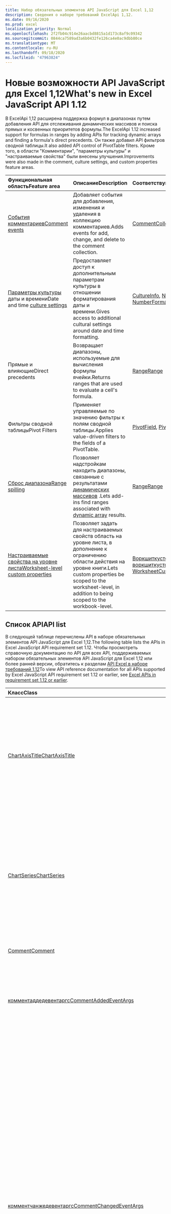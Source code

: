 ```yaml
---
title: Набор обязательных элементов API JavaScript для Excel 1,12
description: Сведения о наборе требований ExcelApi 1,12.
ms.date: 09/16/2020
ms.prod: excel
localization_priority: Normal
ms.openlocfilehash: 2f2fb04c914e26aacbd8815a1d173c8af9c09342
ms.sourcegitcommit: 0844ca7589ad3a6b0432fe126ca4e0ac9dbb80ce
ms.translationtype: MT
ms.contentlocale: ru-RU
ms.lasthandoff: 09/18/2020
ms.locfileid: "47963824"
---
```

# <a name="whats-new-in-excel-javascript-api-112"></a><span data-ttu-id="8387d-103">Новые возможности API JavaScript для Excel 1,12</span><span class="sxs-lookup"><span data-stu-id="8387d-103">What's new in Excel JavaScript API 1.12</span></span>

<span data-ttu-id="8387d-104">В ExcelApi 1,12 расширена поддержка формул в диапазонах путем добавления API для отслеживания динамических массивов и поиска прямых и косвенных приоритетов формулы.</span><span class="sxs-lookup"><span data-stu-id="8387d-104">The ExcelApi 1.12 increased support for formulas in ranges by adding APIs for tracking dynamic arrays and finding a formula's direct precedents.</span></span> <span data-ttu-id="8387d-105">Он также добавил API фильтров сводной таблицы.</span><span class="sxs-lookup"><span data-stu-id="8387d-105">It also added API control of PivotTable filters.</span></span> <span data-ttu-id="8387d-106">Кроме того, в области "Комментарии", "параметры культуры" и "настраиваемые свойства" были внесены улучшения.</span><span class="sxs-lookup"><span data-stu-id="8387d-106">Improvements were also made in the comment, culture settings, and custom properties feature areas.</span></span>

| <span data-ttu-id="8387d-107">Функциональная область</span><span class="sxs-lookup"><span data-stu-id="8387d-107">Feature area</span></span> | <span data-ttu-id="8387d-108">Описание</span><span class="sxs-lookup"><span data-stu-id="8387d-108">Description</span></span> | <span data-ttu-id="8387d-109">Соответствующие объекты</span><span class="sxs-lookup"><span data-stu-id="8387d-109">Relevant objects</span></span> |
|:--- |:--- |:--- |
| [<span data-ttu-id="8387d-110">События комментариев</span><span class="sxs-lookup"><span data-stu-id="8387d-110">Comment events</span></span>](../../excel/excel-add-ins-events.md) | <span data-ttu-id="8387d-111">Добавляет события для добавления, изменения и удаления в коллекцию комментариев.</span><span class="sxs-lookup"><span data-stu-id="8387d-111">Adds events for add, change, and delete to the comment collection.</span></span>| [<span data-ttu-id="8387d-112">CommentCollection</span><span class="sxs-lookup"><span data-stu-id="8387d-112">CommentCollection</span></span>](/javascript/api/excel/excel.commentcollection) |
| <span data-ttu-id="8387d-113">[Параметры культуры](../../excel/excel-add-ins-workbooks.md#access-application-culture-settings) даты и времени</span><span class="sxs-lookup"><span data-stu-id="8387d-113">Date and time [culture settings](../../excel/excel-add-ins-workbooks.md#access-application-culture-settings)</span></span> | <span data-ttu-id="8387d-114">Предоставляет доступ к дополнительным параметрам культуры в отношении форматирования даты и времени.</span><span class="sxs-lookup"><span data-stu-id="8387d-114">Gives access to additional cultural settings around date and time formatting.</span></span> | <span data-ttu-id="8387d-115">[CultureInfo](/javascript/api/excel/excel.cultureinfo), [NumberFormatInfo](/javascript/api/excel/excel.numberformatinfo) [Application](/javascript/api/excel/excel.application)</span><span class="sxs-lookup"><span data-stu-id="8387d-115">[CultureInfo](/javascript/api/excel/excel.cultureinfo), [NumberFormatInfo](/javascript/api/excel/excel.numberformatinfo) [Application](/javascript/api/excel/excel.application)</span></span> |
| <span data-ttu-id="8387d-116">Прямые и влияющие</span><span class="sxs-lookup"><span data-stu-id="8387d-116">Direct precedents</span></span> | <span data-ttu-id="8387d-117">Возвращает диапазоны, используемые для вычисления формулы ячейки.</span><span class="sxs-lookup"><span data-stu-id="8387d-117">Returns ranges that are used to evaluate a cell's formula.</span></span>| [<span data-ttu-id="8387d-118">Range</span><span class="sxs-lookup"><span data-stu-id="8387d-118">Range</span></span>](/javascript/api/excel/excel.range#getdirectprecedents--) |
| <span data-ttu-id="8387d-119">Фильтры сводной таблицы</span><span class="sxs-lookup"><span data-stu-id="8387d-119">Pivot Filters</span></span> | <span data-ttu-id="8387d-120">Применяет управляемые по значению фильтры к полям сводной таблицы.</span><span class="sxs-lookup"><span data-stu-id="8387d-120">Applies value-driven filters to the fields of a PivotTable.</span></span> | <span data-ttu-id="8387d-121">[PivotField](/javascript/api/excel/excel.pivotfield#applyfilter-filter-), [PivotFilters](/javascript/api/excel/excel.pivotFilters)</span><span class="sxs-lookup"><span data-stu-id="8387d-121">[PivotField](/javascript/api/excel/excel.pivotfield#applyfilter-filter-), [PivotFilters](/javascript/api/excel/excel.pivotFilters)</span></span> |
| [<span data-ttu-id="8387d-122">Сброс диапазона</span><span class="sxs-lookup"><span data-stu-id="8387d-122">Range spilling</span></span>](../../excel/excel-add-ins-ranges-advanced.md#handle-dynamic-arrays-and-spilling) | <span data-ttu-id="8387d-123">Позволяет надстройкам находить диапазоны, связанные с результатами [динамических массивов](https://support.microsoft.com/office/205c6b06-03ba-4151-89a1-87a7eb36e531) .</span><span class="sxs-lookup"><span data-stu-id="8387d-123">Lets add-ins find ranges associated with [dynamic array](https://support.microsoft.com/office/205c6b06-03ba-4151-89a1-87a7eb36e531) results.</span></span> | [<span data-ttu-id="8387d-124">Range</span><span class="sxs-lookup"><span data-stu-id="8387d-124">Range</span></span>](/javascript/api/excel/excel.range) |
| [<span data-ttu-id="8387d-125">Настраиваемые свойства на уровне листа</span><span class="sxs-lookup"><span data-stu-id="8387d-125">Worksheet-level custom properties</span></span>](../../excel/excel-add-ins-workbooks.md#worksheet-level-custom-properties) | <span data-ttu-id="8387d-126">Позволяет задать для настраиваемых свойств область на уровне листа, в дополнение к ограничению области действия на уровне книги.</span><span class="sxs-lookup"><span data-stu-id="8387d-126">Lets custom properties be scoped to the worksheet-level, in addition to being scoped to the workbook-level.</span></span> | <span data-ttu-id="8387d-127">[Воркшиткустомпроперти](/javascript/api/excel/excel.worksheetcustomproperty), [воркшиткустомпропертиколлектион](/javascript/api/excel/excel.worksheetcustompropertycollection)</span><span class="sxs-lookup"><span data-stu-id="8387d-127">[WorksheetCustomProperty](/javascript/api/excel/excel.worksheetcustomproperty), [WorksheetCustomPropertyCollection](/javascript/api/excel/excel.worksheetcustompropertycollection)</span></span>|

## <a name="api-list"></a><span data-ttu-id="8387d-128">Список API</span><span class="sxs-lookup"><span data-stu-id="8387d-128">API list</span></span>

<span data-ttu-id="8387d-129">В следующей таблице перечислены API в наборе обязательных элементов API JavaScript для Excel 1,12.</span><span class="sxs-lookup"><span data-stu-id="8387d-129">The following table lists the APIs in Excel JavaScript API requirement set 1.12.</span></span> <span data-ttu-id="8387d-130">Чтобы просмотреть справочную документацию по API для всех API, поддерживаемых набором обязательных элементов API JavaScript для Excel 1,12 или более ранней версии, обратитесь к разделам [API Excel в наборе требований 1,12](/javascript/api/excel?view=excel-js-1.12&preserve-view=true)</span><span class="sxs-lookup"><span data-stu-id="8387d-130">To view API reference documentation for all APIs supported by Excel JavaScript API requirement set 1.12 or earlier, see [Excel APIs in requirement set 1.12 or earlier](/javascript/api/excel?view=excel-js-1.12&preserve-view=true).</span></span>

| <span data-ttu-id="8387d-131">Класс</span><span class="sxs-lookup"><span data-stu-id="8387d-131">Class</span></span> | <span data-ttu-id="8387d-132">Поля</span><span class="sxs-lookup"><span data-stu-id="8387d-132">Fields</span></span> | <span data-ttu-id="8387d-133">Описание</span><span class="sxs-lookup"><span data-stu-id="8387d-133">Description</span></span> |
|:---|:---|:---|
|[<span data-ttu-id="8387d-134">ChartAxisTitle</span><span class="sxs-lookup"><span data-stu-id="8387d-134">ChartAxisTitle</span></span>](/javascript/api/excel/excel.chartaxistitle)|[<span data-ttu-id="8387d-135">textOrientation</span><span class="sxs-lookup"><span data-stu-id="8387d-135">textOrientation</span></span>](/javascript/api/excel/excel.chartaxistitle#textorientation)|<span data-ttu-id="8387d-136">Задает угол, по которому текст будет ориентирован на название оси диаграммы.</span><span class="sxs-lookup"><span data-stu-id="8387d-136">Specifies the angle to which the text is oriented for the chart axis title.</span></span> <span data-ttu-id="8387d-137">Значение должно быть целым числом от – 90 до 90 или целым числом 180 для вертикально ориентированного текста.</span><span class="sxs-lookup"><span data-stu-id="8387d-137">The value should either be an integer from -90 to 90 or the integer 180 for vertically-oriented text.</span></span>|
|[<span data-ttu-id="8387d-138">ChartSeries</span><span class="sxs-lookup"><span data-stu-id="8387d-138">ChartSeries</span></span>](/javascript/api/excel/excel.chartseries)|[<span data-ttu-id="8387d-139">Жетдименсионвалуес (Dimension: Excel. Чартсериесдименсион)</span><span class="sxs-lookup"><span data-stu-id="8387d-139">getDimensionValues(dimension: Excel.ChartSeriesDimension)</span></span>](/javascript/api/excel/excel.chartseries#getdimensionvalues-dimension-)|<span data-ttu-id="8387d-140">Получает значения из одного измерения ряда диаграммы.</span><span class="sxs-lookup"><span data-stu-id="8387d-140">Gets the values from a single dimension of the chart series.</span></span> <span data-ttu-id="8387d-141">Это могут быть значения категории или значения данных, в зависимости от указанного измерения и способа сопоставления данных для ряда диаграммы.</span><span class="sxs-lookup"><span data-stu-id="8387d-141">These could be either category values or data values, depending on the dimension specified and how the data is mapped for the chart series.</span></span>|
|[<span data-ttu-id="8387d-142">Comment</span><span class="sxs-lookup"><span data-stu-id="8387d-142">Comment</span></span>](/javascript/api/excel/excel.comment)|[<span data-ttu-id="8387d-143">contentType</span><span class="sxs-lookup"><span data-stu-id="8387d-143">contentType</span></span>](/javascript/api/excel/excel.comment#contenttype)|<span data-ttu-id="8387d-144">Получает тип контента комментария.</span><span class="sxs-lookup"><span data-stu-id="8387d-144">Gets the content type of the comment.</span></span>|
|[<span data-ttu-id="8387d-145">комментаддедевентаргс</span><span class="sxs-lookup"><span data-stu-id="8387d-145">CommentAddedEventArgs</span></span>](/javascript/api/excel/excel.commentaddedeventargs)|[<span data-ttu-id="8387d-146">комментдетаилс</span><span class="sxs-lookup"><span data-stu-id="8387d-146">commentDetails</span></span>](/javascript/api/excel/excel.commentaddedeventargs#commentdetails)|<span data-ttu-id="8387d-147">Получение массива Комментдетаил, содержащего идентификатор комментария и идентификаторы связанных ответов.</span><span class="sxs-lookup"><span data-stu-id="8387d-147">Get the CommentDetail array which contains the comment Id and Ids of its related replies.</span></span>|
||[<span data-ttu-id="8387d-148">source</span><span class="sxs-lookup"><span data-stu-id="8387d-148">source</span></span>](/javascript/api/excel/excel.commentaddedeventargs#source)|<span data-ttu-id="8387d-149">Указывает источник события.</span><span class="sxs-lookup"><span data-stu-id="8387d-149">Specifies the source of the event.</span></span> <span data-ttu-id="8387d-150">Дополнительные сведения см. в статье Excel.EventSource.</span><span class="sxs-lookup"><span data-stu-id="8387d-150">See Excel.EventSource for details.</span></span>|
||[<span data-ttu-id="8387d-151">type</span><span class="sxs-lookup"><span data-stu-id="8387d-151">type</span></span>](/javascript/api/excel/excel.commentaddedeventargs#type)|<span data-ttu-id="8387d-152">Получает тип события.</span><span class="sxs-lookup"><span data-stu-id="8387d-152">Gets the type of the event.</span></span> <span data-ttu-id="8387d-153">Дополнительные сведения см. в статье Excel.EventType.</span><span class="sxs-lookup"><span data-stu-id="8387d-153">See Excel.EventType for details.</span></span>|
||[<span data-ttu-id="8387d-154">worksheetId</span><span class="sxs-lookup"><span data-stu-id="8387d-154">worksheetId</span></span>](/javascript/api/excel/excel.commentaddedeventargs#worksheetid)|<span data-ttu-id="8387d-155">Получает идентификатор листа, в котором произошло событие.</span><span class="sxs-lookup"><span data-stu-id="8387d-155">Gets the Id of the worksheet in which the event happened.</span></span>|
|[<span data-ttu-id="8387d-156">комментчанжедевентаргс</span><span class="sxs-lookup"><span data-stu-id="8387d-156">CommentChangedEventArgs</span></span>](/javascript/api/excel/excel.commentchangedeventargs)|[<span data-ttu-id="8387d-157">changeType</span><span class="sxs-lookup"><span data-stu-id="8387d-157">changeType</span></span>](/javascript/api/excel/excel.commentchangedeventargs#changetype)|<span data-ttu-id="8387d-158">Получает тип изменения, представляющий способ запуска события Changed.</span><span class="sxs-lookup"><span data-stu-id="8387d-158">Gets the change type that represents how the changed event is triggered.</span></span>|
||[<span data-ttu-id="8387d-159">комментдетаилс</span><span class="sxs-lookup"><span data-stu-id="8387d-159">commentDetails</span></span>](/javascript/api/excel/excel.commentchangedeventargs#commentdetails)|<span data-ttu-id="8387d-160">Получение массива Комментдетаил, содержащего идентификатор комментария и идентификаторы связанных ответов.</span><span class="sxs-lookup"><span data-stu-id="8387d-160">Get the CommentDetail array which contains the comment Id and Ids of its related replies.</span></span>|
||[<span data-ttu-id="8387d-161">source</span><span class="sxs-lookup"><span data-stu-id="8387d-161">source</span></span>](/javascript/api/excel/excel.commentchangedeventargs#source)|<span data-ttu-id="8387d-162">Указывает источник события.</span><span class="sxs-lookup"><span data-stu-id="8387d-162">Specifies the source of the event.</span></span> <span data-ttu-id="8387d-163">Дополнительные сведения см. в статье Excel.EventSource.</span><span class="sxs-lookup"><span data-stu-id="8387d-163">See Excel.EventSource for details.</span></span>|
||[<span data-ttu-id="8387d-164">type</span><span class="sxs-lookup"><span data-stu-id="8387d-164">type</span></span>](/javascript/api/excel/excel.commentchangedeventargs#type)|<span data-ttu-id="8387d-165">Получает тип события.</span><span class="sxs-lookup"><span data-stu-id="8387d-165">Gets the type of the event.</span></span> <span data-ttu-id="8387d-166">Дополнительные сведения см. в статье Excel.EventType.</span><span class="sxs-lookup"><span data-stu-id="8387d-166">See Excel.EventType for details.</span></span>|
||[<span data-ttu-id="8387d-167">worksheetId</span><span class="sxs-lookup"><span data-stu-id="8387d-167">worksheetId</span></span>](/javascript/api/excel/excel.commentchangedeventargs#worksheetid)|<span data-ttu-id="8387d-168">Получает идентификатор листа, в котором произошло событие.</span><span class="sxs-lookup"><span data-stu-id="8387d-168">Gets the Id of the worksheet in which the event happened.</span></span>|
|[<span data-ttu-id="8387d-169">CommentCollection</span><span class="sxs-lookup"><span data-stu-id="8387d-169">CommentCollection</span></span>](/javascript/api/excel/excel.commentcollection)|[<span data-ttu-id="8387d-170">onAdded</span><span class="sxs-lookup"><span data-stu-id="8387d-170">onAdded</span></span>](/javascript/api/excel/excel.commentcollection#onadded)|<span data-ttu-id="8387d-171">Возникает при добавлении комментариев.</span><span class="sxs-lookup"><span data-stu-id="8387d-171">Occurs when the comments are added.</span></span>|
||[<span data-ttu-id="8387d-172">onChanged</span><span class="sxs-lookup"><span data-stu-id="8387d-172">onChanged</span></span>](/javascript/api/excel/excel.commentcollection#onchanged)|<span data-ttu-id="8387d-173">Происходит при изменении комментариев или ответов в коллекции комментариев, в том числе при удалении ответов.</span><span class="sxs-lookup"><span data-stu-id="8387d-173">Occurs when comments or replies in a comment collection are changed, including when replies are deleted.</span></span>|
||[<span data-ttu-id="8387d-174">onDeleted</span><span class="sxs-lookup"><span data-stu-id="8387d-174">onDeleted</span></span>](/javascript/api/excel/excel.commentcollection#ondeleted)|<span data-ttu-id="8387d-175">Возникает при удалении комментариев в коллекции комментариев.</span><span class="sxs-lookup"><span data-stu-id="8387d-175">Occurs when comments are deleted in the comment collection.</span></span>|
|[<span data-ttu-id="8387d-176">комментделетедевентаргс</span><span class="sxs-lookup"><span data-stu-id="8387d-176">CommentDeletedEventArgs</span></span>](/javascript/api/excel/excel.commentdeletedeventargs)|[<span data-ttu-id="8387d-177">комментдетаилс</span><span class="sxs-lookup"><span data-stu-id="8387d-177">commentDetails</span></span>](/javascript/api/excel/excel.commentdeletedeventargs#commentdetails)|<span data-ttu-id="8387d-178">Получение массива Комментдетаил, содержащего идентификатор комментария и идентификаторы связанных ответов.</span><span class="sxs-lookup"><span data-stu-id="8387d-178">Get the CommentDetail array which contains the comment Id and Ids of its related replies.</span></span>|
||[<span data-ttu-id="8387d-179">source</span><span class="sxs-lookup"><span data-stu-id="8387d-179">source</span></span>](/javascript/api/excel/excel.commentdeletedeventargs#source)|<span data-ttu-id="8387d-180">Указывает источник события.</span><span class="sxs-lookup"><span data-stu-id="8387d-180">Specifies the source of the event.</span></span> <span data-ttu-id="8387d-181">Дополнительные сведения см. в статье Excel.EventSource.</span><span class="sxs-lookup"><span data-stu-id="8387d-181">See Excel.EventSource for details.</span></span>|
||[<span data-ttu-id="8387d-182">type</span><span class="sxs-lookup"><span data-stu-id="8387d-182">type</span></span>](/javascript/api/excel/excel.commentdeletedeventargs#type)|<span data-ttu-id="8387d-183">Получает тип события.</span><span class="sxs-lookup"><span data-stu-id="8387d-183">Gets the type of the event.</span></span> <span data-ttu-id="8387d-184">Дополнительные сведения см. в статье Excel.EventType.</span><span class="sxs-lookup"><span data-stu-id="8387d-184">See Excel.EventType for details.</span></span>|
||[<span data-ttu-id="8387d-185">worksheetId</span><span class="sxs-lookup"><span data-stu-id="8387d-185">worksheetId</span></span>](/javascript/api/excel/excel.commentdeletedeventargs#worksheetid)|<span data-ttu-id="8387d-186">Получает идентификатор листа, в котором произошло событие.</span><span class="sxs-lookup"><span data-stu-id="8387d-186">Gets the Id of the worksheet in which the event happened.</span></span>|
|[<span data-ttu-id="8387d-187">комментдетаил</span><span class="sxs-lookup"><span data-stu-id="8387d-187">CommentDetail</span></span>](/javascript/api/excel/excel.commentdetail)|[<span data-ttu-id="8387d-188">комментид</span><span class="sxs-lookup"><span data-stu-id="8387d-188">commentId</span></span>](/javascript/api/excel/excel.commentdetail#commentid)|<span data-ttu-id="8387d-189">Представляет идентификатор комментария.</span><span class="sxs-lookup"><span data-stu-id="8387d-189">Represents the id of comment.</span></span>|
||[<span data-ttu-id="8387d-190">реплидс</span><span class="sxs-lookup"><span data-stu-id="8387d-190">replyIds</span></span>](/javascript/api/excel/excel.commentdetail#replyids)|<span data-ttu-id="8387d-191">Представляет идентификаторы связанных ответов, относящихся к комментарию.</span><span class="sxs-lookup"><span data-stu-id="8387d-191">Represents the ids of the related replies belong to comment.</span></span>|
|[<span data-ttu-id="8387d-192">CommentReply</span><span class="sxs-lookup"><span data-stu-id="8387d-192">CommentReply</span></span>](/javascript/api/excel/excel.commentreply)|[<span data-ttu-id="8387d-193">contentType</span><span class="sxs-lookup"><span data-stu-id="8387d-193">contentType</span></span>](/javascript/api/excel/excel.commentreply#contenttype)|<span data-ttu-id="8387d-194">Тип контента для ответа.</span><span class="sxs-lookup"><span data-stu-id="8387d-194">The content type of the reply.</span></span>|
|[<span data-ttu-id="8387d-195">CultureInfo</span><span class="sxs-lookup"><span data-stu-id="8387d-195">CultureInfo</span></span>](/javascript/api/excel/excel.cultureinfo)|[<span data-ttu-id="8387d-196">датетимеформат</span><span class="sxs-lookup"><span data-stu-id="8387d-196">datetimeFormat</span></span>](/javascript/api/excel/excel.cultureinfo#datetimeformat)|<span data-ttu-id="8387d-197">Определяет формат отображения даты и времени, соответствующий культуре.</span><span class="sxs-lookup"><span data-stu-id="8387d-197">Defines the culturally appropriate format of displaying date and time.</span></span> <span data-ttu-id="8387d-198">Это основано на текущих параметрах языковых параметров системы.</span><span class="sxs-lookup"><span data-stu-id="8387d-198">This is based on current system culture settings.</span></span>|
|[<span data-ttu-id="8387d-199">датетимеформатинфо</span><span class="sxs-lookup"><span data-stu-id="8387d-199">DatetimeFormatInfo</span></span>](/javascript/api/excel/excel.datetimeformatinfo)|[<span data-ttu-id="8387d-200">датесепаратор</span><span class="sxs-lookup"><span data-stu-id="8387d-200">dateSeparator</span></span>](/javascript/api/excel/excel.datetimeformatinfo#dateseparator)|<span data-ttu-id="8387d-201">Получает строку, используемую в качестве разделителя даты.</span><span class="sxs-lookup"><span data-stu-id="8387d-201">Gets the string used as the date separator.</span></span> <span data-ttu-id="8387d-202">Это основано на текущих параметрах системы.</span><span class="sxs-lookup"><span data-stu-id="8387d-202">This is based on current system settings.</span></span>|
||[<span data-ttu-id="8387d-203">лонгдатепаттерн</span><span class="sxs-lookup"><span data-stu-id="8387d-203">longDatePattern</span></span>](/javascript/api/excel/excel.datetimeformatinfo#longdatepattern)|<span data-ttu-id="8387d-204">Получает строку формата для длинного значения даты.</span><span class="sxs-lookup"><span data-stu-id="8387d-204">Gets the format string for a long date value.</span></span> <span data-ttu-id="8387d-205">Это основано на текущих параметрах системы.</span><span class="sxs-lookup"><span data-stu-id="8387d-205">This is based on current system settings.</span></span>|
||[<span data-ttu-id="8387d-206">лонгтимепаттерн</span><span class="sxs-lookup"><span data-stu-id="8387d-206">longTimePattern</span></span>](/javascript/api/excel/excel.datetimeformatinfo#longtimepattern)|<span data-ttu-id="8387d-207">Получает строку формата для длинного значения времени.</span><span class="sxs-lookup"><span data-stu-id="8387d-207">Gets the format string for a long time value.</span></span> <span data-ttu-id="8387d-208">Это основано на текущих параметрах системы.</span><span class="sxs-lookup"><span data-stu-id="8387d-208">This is based on current system settings.</span></span>|
||[<span data-ttu-id="8387d-209">шортдатепаттерн</span><span class="sxs-lookup"><span data-stu-id="8387d-209">shortDatePattern</span></span>](/javascript/api/excel/excel.datetimeformatinfo#shortdatepattern)|<span data-ttu-id="8387d-210">Получает строку формата для краткого значения даты.</span><span class="sxs-lookup"><span data-stu-id="8387d-210">Gets the format string for a short date value.</span></span> <span data-ttu-id="8387d-211">Это основано на текущих параметрах системы.</span><span class="sxs-lookup"><span data-stu-id="8387d-211">This is based on current system settings.</span></span>|
||[<span data-ttu-id="8387d-212">тимесепаратор</span><span class="sxs-lookup"><span data-stu-id="8387d-212">timeSeparator</span></span>](/javascript/api/excel/excel.datetimeformatinfo#timeseparator)|<span data-ttu-id="8387d-213">Получает строку, используемую в качестве разделителя времени.</span><span class="sxs-lookup"><span data-stu-id="8387d-213">Gets the string used as the time separator.</span></span> <span data-ttu-id="8387d-214">Это основано на текущих параметрах системы.</span><span class="sxs-lookup"><span data-stu-id="8387d-214">This is based on current system settings.</span></span>|
|[<span data-ttu-id="8387d-215">пивотдатефилтер</span><span class="sxs-lookup"><span data-stu-id="8387d-215">PivotDateFilter</span></span>](/javascript/api/excel/excel.pivotdatefilter)|[<span data-ttu-id="8387d-216">блок</span><span class="sxs-lookup"><span data-stu-id="8387d-216">comparator</span></span>](/javascript/api/excel/excel.pivotdatefilter#comparator)|<span data-ttu-id="8387d-217">Оператор сравнения — это статическое значение, с которым сравниваются другие значения.</span><span class="sxs-lookup"><span data-stu-id="8387d-217">The comparator is the static value to which other values are compared.</span></span> <span data-ttu-id="8387d-218">Тип сравнения определяется условием.</span><span class="sxs-lookup"><span data-stu-id="8387d-218">The type of comparison is defined by the condition.</span></span>|
||[<span data-ttu-id="8387d-219">установлен</span><span class="sxs-lookup"><span data-stu-id="8387d-219">condition</span></span>](/javascript/api/excel/excel.pivotdatefilter#condition)|<span data-ttu-id="8387d-220">Задает условие фильтра, которое определяет необходимые критерии фильтрации.</span><span class="sxs-lookup"><span data-stu-id="8387d-220">Specifies the condition for the filter, which defines the necessary filtering criteria.</span></span>|
||[<span data-ttu-id="8387d-221">применим</span><span class="sxs-lookup"><span data-stu-id="8387d-221">exclusive</span></span>](/javascript/api/excel/excel.pivotdatefilter#exclusive)|<span data-ttu-id="8387d-222">Если задано значение true, фильтр *исключает* элементы, соответствующие условиям.</span><span class="sxs-lookup"><span data-stu-id="8387d-222">If true, filter *excludes* items that meet criteria.</span></span> <span data-ttu-id="8387d-223">По умолчанию используется значение false (Filter для включения элементов, соответствующих условиям).</span><span class="sxs-lookup"><span data-stu-id="8387d-223">The default is false (filter to include items that meet criteria).</span></span>|
||[<span data-ttu-id="8387d-224">ловербаунд</span><span class="sxs-lookup"><span data-stu-id="8387d-224">lowerBound</span></span>](/javascript/api/excel/excel.pivotdatefilter#lowerbound)|<span data-ttu-id="8387d-225">Нижняя граница диапазона `Between` условия фильтра.</span><span class="sxs-lookup"><span data-stu-id="8387d-225">The lower-bound of the range for the `Between` filter condition.</span></span>|
||[<span data-ttu-id="8387d-226">уппербаунд</span><span class="sxs-lookup"><span data-stu-id="8387d-226">upperBound</span></span>](/javascript/api/excel/excel.pivotdatefilter#upperbound)|<span data-ttu-id="8387d-227">Верхняя граница диапазона `Between` условия фильтра.</span><span class="sxs-lookup"><span data-stu-id="8387d-227">The upper-bound of the range for the `Between` filter condition.</span></span>|
||[<span data-ttu-id="8387d-228">вхоледайс</span><span class="sxs-lookup"><span data-stu-id="8387d-228">wholeDays</span></span>](/javascript/api/excel/excel.pivotdatefilter#wholedays)|<span data-ttu-id="8387d-229">`Equals`Условия для, `Before` , `After` , и `Between` условия фильтра указывает, следует ли производить сравнение в течение целых дней.</span><span class="sxs-lookup"><span data-stu-id="8387d-229">For `Equals`, `Before`, `After`, and `Between` filter conditions, indicates if comparisons should be made as whole days.</span></span>|
|[<span data-ttu-id="8387d-230">PivotField</span><span class="sxs-lookup"><span data-stu-id="8387d-230">PivotField</span></span>](/javascript/api/excel/excel.pivotfield)|[<span data-ttu-id="8387d-231">applyFilter (Filter: Excel. PivotFilters)</span><span class="sxs-lookup"><span data-stu-id="8387d-231">applyFilter(filter: Excel.PivotFilters)</span></span>](/javascript/api/excel/excel.pivotfield#applyfilter-filter-)|<span data-ttu-id="8387d-232">Задает одно или несколько текущих PivotFilters поля и применяет их к полю.</span><span class="sxs-lookup"><span data-stu-id="8387d-232">Sets one or more of the field's current PivotFilters and applies them to the field.</span></span>|
||[<span data-ttu-id="8387d-233">Клеараллфилтерс ()</span><span class="sxs-lookup"><span data-stu-id="8387d-233">clearAllFilters()</span></span>](/javascript/api/excel/excel.pivotfield#clearallfilters--)|<span data-ttu-id="8387d-234">Удаляет все условия из всех фильтров полей.</span><span class="sxs-lookup"><span data-stu-id="8387d-234">Clears all criteria from all of the field's filters.</span></span> <span data-ttu-id="8387d-235">При этом будет удалена любая активная фильтрация для поля.</span><span class="sxs-lookup"><span data-stu-id="8387d-235">This removes any active filtering on the field.</span></span>|
||[<span data-ttu-id="8387d-236">clearFilter (filterType: Excel. Пивотфилтертипе)</span><span class="sxs-lookup"><span data-stu-id="8387d-236">clearFilter(filterType: Excel.PivotFilterType)</span></span>](/javascript/api/excel/excel.pivotfield#clearfilter-filtertype-)|<span data-ttu-id="8387d-237">Удаляет все существующие критерии из фильтра поля данного типа (если он в настоящее время применяется).</span><span class="sxs-lookup"><span data-stu-id="8387d-237">Clears all existing criteria from the field's filter of the given type (if one is currently applied).</span></span>|
||[<span data-ttu-id="8387d-238">Фильтры ()</span><span class="sxs-lookup"><span data-stu-id="8387d-238">getFilters()</span></span>](/javascript/api/excel/excel.pivotfield#getfilters--)|<span data-ttu-id="8387d-239">Получает все фильтры, применяемые в данный момент для поля.</span><span class="sxs-lookup"><span data-stu-id="8387d-239">Gets all filters currently applied on the field.</span></span>|
||[<span data-ttu-id="8387d-240">Фильтр (filterType?: Excel. Пивотфилтертипе)</span><span class="sxs-lookup"><span data-stu-id="8387d-240">isFiltered(filterType?: Excel.PivotFilterType)</span></span>](/javascript/api/excel/excel.pivotfield#isfiltered-filtertype-)|<span data-ttu-id="8387d-241">Проверяет, применены ли фильтры к полю.</span><span class="sxs-lookup"><span data-stu-id="8387d-241">Checks if there are any applied filters on the field.</span></span>|
|[<span data-ttu-id="8387d-242">PivotFilters</span><span class="sxs-lookup"><span data-stu-id="8387d-242">PivotFilters</span></span>](/javascript/api/excel/excel.pivotfilters)|[<span data-ttu-id="8387d-243">датефилтер</span><span class="sxs-lookup"><span data-stu-id="8387d-243">dateFilter</span></span>](/javascript/api/excel/excel.pivotfilters#datefilter)|<span data-ttu-id="8387d-244">Применяемый в данный момент фильтр даты PivotField.</span><span class="sxs-lookup"><span data-stu-id="8387d-244">The PivotField's currently applied date filter.</span></span> <span data-ttu-id="8387d-245">Значение null, если значение не применяется.</span><span class="sxs-lookup"><span data-stu-id="8387d-245">Null if none is applied.</span></span>|
||[<span data-ttu-id="8387d-246">лабелфилтер</span><span class="sxs-lookup"><span data-stu-id="8387d-246">labelFilter</span></span>](/javascript/api/excel/excel.pivotfilters#labelfilter)|<span data-ttu-id="8387d-247">Применяемый в данный момент фильтр меток PivotField.</span><span class="sxs-lookup"><span data-stu-id="8387d-247">The PivotField's currently applied label filter.</span></span> <span data-ttu-id="8387d-248">Значение null, если значение не применяется.</span><span class="sxs-lookup"><span data-stu-id="8387d-248">Null if none is applied.</span></span>|
||[<span data-ttu-id="8387d-249">мануалфилтер</span><span class="sxs-lookup"><span data-stu-id="8387d-249">manualFilter</span></span>](/javascript/api/excel/excel.pivotfilters#manualfilter)|<span data-ttu-id="8387d-250">Применяемый в данный момент фильтр, выполняемый в PivotField.</span><span class="sxs-lookup"><span data-stu-id="8387d-250">The PivotField's currently applied manual filter.</span></span> <span data-ttu-id="8387d-251">Значение null, если значение не применяется.</span><span class="sxs-lookup"><span data-stu-id="8387d-251">Null if none is applied.</span></span>|
||[<span data-ttu-id="8387d-252">валуефилтер</span><span class="sxs-lookup"><span data-stu-id="8387d-252">valueFilter</span></span>](/javascript/api/excel/excel.pivotfilters#valuefilter)|<span data-ttu-id="8387d-253">Примененный в текущий момент фильтр значений PivotField.</span><span class="sxs-lookup"><span data-stu-id="8387d-253">The PivotField's currently applied value filter.</span></span> <span data-ttu-id="8387d-254">Значение null, если значение не применяется.</span><span class="sxs-lookup"><span data-stu-id="8387d-254">Null if none is applied.</span></span>|
|[<span data-ttu-id="8387d-255">пивотлабелфилтер</span><span class="sxs-lookup"><span data-stu-id="8387d-255">PivotLabelFilter</span></span>](/javascript/api/excel/excel.pivotlabelfilter)|[<span data-ttu-id="8387d-256">блок</span><span class="sxs-lookup"><span data-stu-id="8387d-256">comparator</span></span>](/javascript/api/excel/excel.pivotlabelfilter#comparator)|<span data-ttu-id="8387d-257">Оператор сравнения — это статическое значение, с которым сравниваются другие значения.</span><span class="sxs-lookup"><span data-stu-id="8387d-257">The comparator is the static value to which other values are compared.</span></span> <span data-ttu-id="8387d-258">Тип сравнения определяется условием.</span><span class="sxs-lookup"><span data-stu-id="8387d-258">The type of comparison is defined by the condition.</span></span>|
||[<span data-ttu-id="8387d-259">установлен</span><span class="sxs-lookup"><span data-stu-id="8387d-259">condition</span></span>](/javascript/api/excel/excel.pivotlabelfilter#condition)|<span data-ttu-id="8387d-260">Задает условие фильтра, которое определяет необходимые критерии фильтрации.</span><span class="sxs-lookup"><span data-stu-id="8387d-260">Specifies the condition for the filter, which defines the necessary filtering criteria.</span></span>|
||[<span data-ttu-id="8387d-261">применим</span><span class="sxs-lookup"><span data-stu-id="8387d-261">exclusive</span></span>](/javascript/api/excel/excel.pivotlabelfilter#exclusive)|<span data-ttu-id="8387d-262">Если задано значение true, фильтр *исключает* элементы, соответствующие условиям.</span><span class="sxs-lookup"><span data-stu-id="8387d-262">If true, filter *excludes* items that meet criteria.</span></span> <span data-ttu-id="8387d-263">По умолчанию используется значение false (Filter для включения элементов, соответствующих условиям).</span><span class="sxs-lookup"><span data-stu-id="8387d-263">The default is false (filter to include items that meet criteria).</span></span>|
||[<span data-ttu-id="8387d-264">ловербаунд</span><span class="sxs-lookup"><span data-stu-id="8387d-264">lowerBound</span></span>](/javascript/api/excel/excel.pivotlabelfilter#lowerbound)|<span data-ttu-id="8387d-265">Нижняя граница диапазона между условиями фильтра.</span><span class="sxs-lookup"><span data-stu-id="8387d-265">The lower-bound of the range for the Between filter condition.</span></span>|
||[<span data-ttu-id="8387d-266">substring</span><span class="sxs-lookup"><span data-stu-id="8387d-266">substring</span></span>](/javascript/api/excel/excel.pivotlabelfilter#substring)|<span data-ttu-id="8387d-267">Подстрока, используемая для `BeginsWith` `EndsWith` `Contains` условий фильтра и.</span><span class="sxs-lookup"><span data-stu-id="8387d-267">The substring used for `BeginsWith`, `EndsWith`, and `Contains` filter conditions.</span></span>|
||[<span data-ttu-id="8387d-268">уппербаунд</span><span class="sxs-lookup"><span data-stu-id="8387d-268">upperBound</span></span>](/javascript/api/excel/excel.pivotlabelfilter#upperbound)|<span data-ttu-id="8387d-269">Верхняя граница диапазона между условиями фильтра.</span><span class="sxs-lookup"><span data-stu-id="8387d-269">The upper-bound of the range for the Between filter condition.</span></span>|
|[<span data-ttu-id="8387d-270">пивотмануалфилтер</span><span class="sxs-lookup"><span data-stu-id="8387d-270">PivotManualFilter</span></span>](/javascript/api/excel/excel.pivotmanualfilter)|[<span data-ttu-id="8387d-271">selectedItems</span><span class="sxs-lookup"><span data-stu-id="8387d-271">selectedItems</span></span>](/javascript/api/excel/excel.pivotmanualfilter#selecteditems)|<span data-ttu-id="8387d-272">Список выбранных элементов, которые необходимо фильтровать вручную.</span><span class="sxs-lookup"><span data-stu-id="8387d-272">A list of selected items to manually filter.</span></span> <span data-ttu-id="8387d-273">В выбранном поле должны быть существующие и допустимые элементы.</span><span class="sxs-lookup"><span data-stu-id="8387d-273">These must be existing and valid items from the chosen field.</span></span>|
|[<span data-ttu-id="8387d-274">PivotTable</span><span class="sxs-lookup"><span data-stu-id="8387d-274">PivotTable</span></span>](/javascript/api/excel/excel.pivottable)|[<span data-ttu-id="8387d-275">алловмултиплефилтерсперфиелд</span><span class="sxs-lookup"><span data-stu-id="8387d-275">allowMultipleFiltersPerField</span></span>](/javascript/api/excel/excel.pivottable#allowmultiplefiltersperfield)|<span data-ttu-id="8387d-276">Указывает, разрешена ли в сводной таблице возможность применения нескольких PivotFilters к заданному PivotField в таблице.</span><span class="sxs-lookup"><span data-stu-id="8387d-276">Specifies if the PivotTable allows the application of multiple PivotFilters on a given PivotField in the table.</span></span>|
|[<span data-ttu-id="8387d-277">пивоттаблескопедколлектион</span><span class="sxs-lookup"><span data-stu-id="8387d-277">PivotTableScopedCollection</span></span>](/javascript/api/excel/excel.pivottablescopedcollection)|[<span data-ttu-id="8387d-278">getCount()</span><span class="sxs-lookup"><span data-stu-id="8387d-278">getCount()</span></span>](/javascript/api/excel/excel.pivottablescopedcollection#getcount--)|<span data-ttu-id="8387d-279">Получает количество сводных таблиц в коллекции.</span><span class="sxs-lookup"><span data-stu-id="8387d-279">Gets the number of PivotTables in the collection.</span></span>|
||[<span data-ttu-id="8387d-280">getFirst()</span><span class="sxs-lookup"><span data-stu-id="8387d-280">getFirst()</span></span>](/javascript/api/excel/excel.pivottablescopedcollection#getfirst--)|<span data-ttu-id="8387d-281">Получает первую сводную таблицу в коллекции.</span><span class="sxs-lookup"><span data-stu-id="8387d-281">Gets the first PivotTable in the collection.</span></span> <span data-ttu-id="8387d-282">Сводные таблицы в коллекции сортируются сверху вниз и слева направо, так как первая сводная таблица в коллекции является верхней левой.</span><span class="sxs-lookup"><span data-stu-id="8387d-282">The PivotTables in the collection are sorted top to bottom and left to right, such that top-left table is the first PivotTable in the collection.</span></span>|
||[<span data-ttu-id="8387d-283">getItem(key: string)</span><span class="sxs-lookup"><span data-stu-id="8387d-283">getItem(key: string)</span></span>](/javascript/api/excel/excel.pivottablescopedcollection#getitem-key-)|<span data-ttu-id="8387d-284">Получает сводную таблицу по имени.</span><span class="sxs-lookup"><span data-stu-id="8387d-284">Gets a PivotTable by name.</span></span>|
||[<span data-ttu-id="8387d-285">getItemOrNullObject(имя: строка)</span><span class="sxs-lookup"><span data-stu-id="8387d-285">getItemOrNullObject(name: string)</span></span>](/javascript/api/excel/excel.pivottablescopedcollection#getitemornullobject-name-)|<span data-ttu-id="8387d-286">Получает сводную таблицу по имени.</span><span class="sxs-lookup"><span data-stu-id="8387d-286">Gets a PivotTable by name.</span></span> <span data-ttu-id="8387d-287">Если сводная таблица не существует, возвращает пустой объект.</span><span class="sxs-lookup"><span data-stu-id="8387d-287">If the PivotTable does not exist, will return a null object.</span></span>|
||[<span data-ttu-id="8387d-288">items</span><span class="sxs-lookup"><span data-stu-id="8387d-288">items</span></span>](/javascript/api/excel/excel.pivottablescopedcollection#items)|<span data-ttu-id="8387d-289">Получает загруженные дочерние элементы в этой коллекции.</span><span class="sxs-lookup"><span data-stu-id="8387d-289">Gets the loaded child items in this collection.</span></span>|
|[<span data-ttu-id="8387d-290">пивотвалуефилтер</span><span class="sxs-lookup"><span data-stu-id="8387d-290">PivotValueFilter</span></span>](/javascript/api/excel/excel.pivotvaluefilter)|[<span data-ttu-id="8387d-291">блок</span><span class="sxs-lookup"><span data-stu-id="8387d-291">comparator</span></span>](/javascript/api/excel/excel.pivotvaluefilter#comparator)|<span data-ttu-id="8387d-292">Оператор сравнения — это статическое значение, с которым сравниваются другие значения.</span><span class="sxs-lookup"><span data-stu-id="8387d-292">The comparator is the static value to which other values are compared.</span></span> <span data-ttu-id="8387d-293">Тип сравнения определяется условием.</span><span class="sxs-lookup"><span data-stu-id="8387d-293">The type of comparison is defined by the condition.</span></span>|
||[<span data-ttu-id="8387d-294">установлен</span><span class="sxs-lookup"><span data-stu-id="8387d-294">condition</span></span>](/javascript/api/excel/excel.pivotvaluefilter#condition)|<span data-ttu-id="8387d-295">Задает условие фильтра, которое определяет необходимые критерии фильтрации.</span><span class="sxs-lookup"><span data-stu-id="8387d-295">Specifies the condition for the filter, which defines the necessary filtering criteria.</span></span>|
||[<span data-ttu-id="8387d-296">применим</span><span class="sxs-lookup"><span data-stu-id="8387d-296">exclusive</span></span>](/javascript/api/excel/excel.pivotvaluefilter#exclusive)|<span data-ttu-id="8387d-297">Если задано значение true, фильтр *исключает* элементы, соответствующие условиям.</span><span class="sxs-lookup"><span data-stu-id="8387d-297">If true, filter *excludes* items that meet criteria.</span></span> <span data-ttu-id="8387d-298">По умолчанию используется значение false (Filter для включения элементов, соответствующих условиям).</span><span class="sxs-lookup"><span data-stu-id="8387d-298">The default is false (filter to include items that meet criteria).</span></span>|
||[<span data-ttu-id="8387d-299">ловербаунд</span><span class="sxs-lookup"><span data-stu-id="8387d-299">lowerBound</span></span>](/javascript/api/excel/excel.pivotvaluefilter#lowerbound)|<span data-ttu-id="8387d-300">Нижняя граница диапазона `Between` условия фильтра.</span><span class="sxs-lookup"><span data-stu-id="8387d-300">The lower-bound of the range for the `Between` filter condition.</span></span>|
||[<span data-ttu-id="8387d-301">селектионтипе</span><span class="sxs-lookup"><span data-stu-id="8387d-301">selectionType</span></span>](/javascript/api/excel/excel.pivotvaluefilter#selectiontype)|<span data-ttu-id="8387d-302">Указывает, используется ли фильтр для верхних и нижних N элементов, а также для первых и последних N процентов, а также для верхней и нижней N сумм.</span><span class="sxs-lookup"><span data-stu-id="8387d-302">Specifies if the filter is for the top/bottom N items, top/bottom N percent, or top/bottom N sum.</span></span>|
||[<span data-ttu-id="8387d-303">threshold</span><span class="sxs-lookup"><span data-stu-id="8387d-303">threshold</span></span>](/javascript/api/excel/excel.pivotvaluefilter#threshold)|<span data-ttu-id="8387d-304">Пороговое значение "N" элементов, процентов или SUM, фильтруемое для условия фильтра Top/Bottom.</span><span class="sxs-lookup"><span data-stu-id="8387d-304">The "N" threshold number of items, percent, or sum to be filtered for a Top/Bottom filter condition.</span></span>|
||[<span data-ttu-id="8387d-305">уппербаунд</span><span class="sxs-lookup"><span data-stu-id="8387d-305">upperBound</span></span>](/javascript/api/excel/excel.pivotvaluefilter#upperbound)|<span data-ttu-id="8387d-306">Верхняя граница диапазона `Between` условия фильтра.</span><span class="sxs-lookup"><span data-stu-id="8387d-306">The upper-bound of the range for the `Between` filter condition.</span></span>|
||[<span data-ttu-id="8387d-307">value</span><span class="sxs-lookup"><span data-stu-id="8387d-307">value</span></span>](/javascript/api/excel/excel.pivotvaluefilter#value)|<span data-ttu-id="8387d-308">Имя выбранного "значения" в поле, по которому будет осуществляться фильтрация.</span><span class="sxs-lookup"><span data-stu-id="8387d-308">Name of the chosen "value" in the field by which to filter.</span></span>|
|[<span data-ttu-id="8387d-309">Range</span><span class="sxs-lookup"><span data-stu-id="8387d-309">Range</span></span>](/javascript/api/excel/excel.range)|[<span data-ttu-id="8387d-310">Жетдиректпрецедентс ()</span><span class="sxs-lookup"><span data-stu-id="8387d-310">getDirectPrecedents()</span></span>](/javascript/api/excel/excel.range#getdirectprecedents--)|<span data-ttu-id="8387d-311">Возвращает объект Воркбукранжеареас, который представляет диапазон, содержащий все прямые и непосредственные ячейки в ячейке на одном листе или на нескольких листах.</span><span class="sxs-lookup"><span data-stu-id="8387d-311">Returns a WorkbookRangeAreas object that represents the range containing all the direct precedents of a cell in same worksheet or in multiple worksheets.</span></span>|
||[<span data-ttu-id="8387d-312">PivotTable (Фулликонтаинед?: Boolean)</span><span class="sxs-lookup"><span data-stu-id="8387d-312">getPivotTables(fullyContained?: boolean)</span></span>](/javascript/api/excel/excel.range#getpivottables-fullycontained-)|<span data-ttu-id="8387d-313">Возвращает ограниченную коллекцию сводных таблиц, которые перекрывают диапазон.</span><span class="sxs-lookup"><span data-stu-id="8387d-313">Gets a scoped collection of PivotTables that overlap with the range.</span></span>|
||[<span data-ttu-id="8387d-314">getSpillParent()</span><span class="sxs-lookup"><span data-stu-id="8387d-314">getSpillParent()</span></span>](/javascript/api/excel/excel.range#getspillparent--)|<span data-ttu-id="8387d-315">Получает объект диапазона, содержащий базовую ячейку для переносимой ячейки.</span><span class="sxs-lookup"><span data-stu-id="8387d-315">Gets the range object containing the anchor cell for a cell getting spilled into.</span></span> <span data-ttu-id="8387d-316">Возвращает ошибку, если применяется к диапазону с несколькими ячейками.</span><span class="sxs-lookup"><span data-stu-id="8387d-316">Fails if applied to a range with more than one cell.</span></span>|
||[<span data-ttu-id="8387d-317">getSpillParentOrNullObject()</span><span class="sxs-lookup"><span data-stu-id="8387d-317">getSpillParentOrNullObject()</span></span>](/javascript/api/excel/excel.range#getspillparentornullobject--)|<span data-ttu-id="8387d-318">Получает объект диапазона, содержащий базовую ячейку для переносимой ячейки.</span><span class="sxs-lookup"><span data-stu-id="8387d-318">Gets the range object containing the anchor cell for a cell getting spilled into.</span></span>|
||[<span data-ttu-id="8387d-319">getSpillingToRange()</span><span class="sxs-lookup"><span data-stu-id="8387d-319">getSpillingToRange()</span></span>](/javascript/api/excel/excel.range#getspillingtorange--)|<span data-ttu-id="8387d-320">Получает объект range, содержащий диапазон переноса при вызове для базовой ячейки.</span><span class="sxs-lookup"><span data-stu-id="8387d-320">Gets the range object containing the spill range when called on an anchor cell.</span></span> <span data-ttu-id="8387d-321">Возвращает ошибку, если применяется к диапазону с несколькими ячейками.</span><span class="sxs-lookup"><span data-stu-id="8387d-321">Fails if applied to a range with more than one cell.</span></span>|
||[<span data-ttu-id="8387d-322">getSpillingToRangeOrNullObject()</span><span class="sxs-lookup"><span data-stu-id="8387d-322">getSpillingToRangeOrNullObject()</span></span>](/javascript/api/excel/excel.range#getspillingtorangeornullobject--)|<span data-ttu-id="8387d-323">Получает объект range, содержащий диапазон переноса при вызове для базовой ячейки.</span><span class="sxs-lookup"><span data-stu-id="8387d-323">Gets the range object containing the spill range when called on an anchor cell.</span></span>|
||[<span data-ttu-id="8387d-324">hasSpill</span><span class="sxs-lookup"><span data-stu-id="8387d-324">hasSpill</span></span>](/javascript/api/excel/excel.range#hasspill)|<span data-ttu-id="8387d-325">Указывает, есть ли во всех ячейках граница переноса.</span><span class="sxs-lookup"><span data-stu-id="8387d-325">Represents if all cells have a spill border.</span></span>|
||[<span data-ttu-id="8387d-326">нумберформаткатегориес</span><span class="sxs-lookup"><span data-stu-id="8387d-326">numberFormatCategories</span></span>](/javascript/api/excel/excel.range#numberformatcategories)|<span data-ttu-id="8387d-327">Представляет категорию числового формата для каждой ячейки.</span><span class="sxs-lookup"><span data-stu-id="8387d-327">Represents the category of number format of each cell.</span></span>|
||[<span data-ttu-id="8387d-328">саведасаррай</span><span class="sxs-lookup"><span data-stu-id="8387d-328">savedAsArray</span></span>](/javascript/api/excel/excel.range#savedasarray)|<span data-ttu-id="8387d-329">Указывает, следует ли сохранять все ячейки в виде формулы массива.</span><span class="sxs-lookup"><span data-stu-id="8387d-329">Represents if ALL the cells would be saved as an array formula.</span></span>|
|[<span data-ttu-id="8387d-330">ранжеареасколлектион</span><span class="sxs-lookup"><span data-stu-id="8387d-330">RangeAreasCollection</span></span>](/javascript/api/excel/excel.rangeareascollection)|[<span data-ttu-id="8387d-331">getCount()</span><span class="sxs-lookup"><span data-stu-id="8387d-331">getCount()</span></span>](/javascript/api/excel/excel.rangeareascollection#getcount--)|<span data-ttu-id="8387d-332">Получает число объектов RangeAreas в коллекции.</span><span class="sxs-lookup"><span data-stu-id="8387d-332">Gets the number of RangeAreas objects in this collection.</span></span>|
||[<span data-ttu-id="8387d-333">getItemAt(index: number)</span><span class="sxs-lookup"><span data-stu-id="8387d-333">getItemAt(index: number)</span></span>](/javascript/api/excel/excel.rangeareascollection#getitemat-index-)|<span data-ttu-id="8387d-334">Возвращает объект RangeAreas на основе позиции в коллекции.</span><span class="sxs-lookup"><span data-stu-id="8387d-334">Returns the RangeAreas object based on position in the collection.</span></span>|
||[<span data-ttu-id="8387d-335">items</span><span class="sxs-lookup"><span data-stu-id="8387d-335">items</span></span>](/javascript/api/excel/excel.rangeareascollection#items)|<span data-ttu-id="8387d-336">Получает загруженные дочерние элементы в этой коллекции.</span><span class="sxs-lookup"><span data-stu-id="8387d-336">Gets the loaded child items in this collection.</span></span>|
|[<span data-ttu-id="8387d-337">воркбукранжеареас</span><span class="sxs-lookup"><span data-stu-id="8387d-337">WorkbookRangeAreas</span></span>](/javascript/api/excel/excel.workbookrangeareas)|[<span data-ttu-id="8387d-338">Жетранжеареасбишит (Key: строка)</span><span class="sxs-lookup"><span data-stu-id="8387d-338">getRangeAreasBySheet(key: string)</span></span>](/javascript/api/excel/excel.workbookrangeareas#getrangeareasbysheet-key-)|<span data-ttu-id="8387d-339">Возвращает `RangeAreas` объект, основанный на идентификаторе или имени листа в коллекции.</span><span class="sxs-lookup"><span data-stu-id="8387d-339">Returns the `RangeAreas` object based on worksheet id or name in the collection.</span></span>|
||[<span data-ttu-id="8387d-340">Жетранжеареасорнуллобжектбишит (Key: строка)</span><span class="sxs-lookup"><span data-stu-id="8387d-340">getRangeAreasOrNullObjectBySheet(key: string)</span></span>](/javascript/api/excel/excel.workbookrangeareas#getrangeareasornullobjectbysheet-key-)|<span data-ttu-id="8387d-341">Возвращает `RangeAreas` объект, основанный на имени листа или идентификаторе в коллекции.</span><span class="sxs-lookup"><span data-stu-id="8387d-341">Returns the `RangeAreas` object based on worksheet name or id in the collection.</span></span> <span data-ttu-id="8387d-342">Если лист не существует, возвращает пустой объект.</span><span class="sxs-lookup"><span data-stu-id="8387d-342">If the worksheet does not exist, will return a null object.</span></span>|
||[<span data-ttu-id="8387d-343">addresses</span><span class="sxs-lookup"><span data-stu-id="8387d-343">addresses</span></span>](/javascript/api/excel/excel.workbookrangeareas#addresses)|<span data-ttu-id="8387d-344">Возвращает массив адресов в стиле a1.</span><span class="sxs-lookup"><span data-stu-id="8387d-344">Returns an array of address in A1-style.</span></span> <span data-ttu-id="8387d-345">Значение Address будет содержать имя листа для каждого прямоугольного блока ячеек (например, "Лист1! A1: B4, Лист1! D1: D4 ").</span><span class="sxs-lookup"><span data-stu-id="8387d-345">Address value will contain the worksheet name for each rectangular block of cells (e.g., "Sheet1!A1:B4, Sheet1!D1:D4").</span></span> <span data-ttu-id="8387d-346">Только для чтения.</span><span class="sxs-lookup"><span data-stu-id="8387d-346">Read-only.</span></span>|
||[<span data-ttu-id="8387d-347">areas</span><span class="sxs-lookup"><span data-stu-id="8387d-347">areas</span></span>](/javascript/api/excel/excel.workbookrangeareas#areas)|<span data-ttu-id="8387d-348">Возвращает `RangeAreasCollection` объект.</span><span class="sxs-lookup"><span data-stu-id="8387d-348">Returns the `RangeAreasCollection` object.</span></span> <span data-ttu-id="8387d-349">Каждый `RangeAreas` объект в коллекции представляет один или несколько диапазонов прямоугольников в одном листе.</span><span class="sxs-lookup"><span data-stu-id="8387d-349">Each `RangeAreas` object in the collection represents one or more rectangle ranges in one worksheet.</span></span>|
||[<span data-ttu-id="8387d-350">ячеек</span><span class="sxs-lookup"><span data-stu-id="8387d-350">ranges</span></span>](/javascript/api/excel/excel.workbookrangeareas#ranges)|<span data-ttu-id="8387d-351">Возвращает диапазоны, составляющие этот объект в `RangeCollection` объекте.</span><span class="sxs-lookup"><span data-stu-id="8387d-351">Returns ranges that comprise this object in a `RangeCollection` object.</span></span>|
|[<span data-ttu-id="8387d-352">Worksheet</span><span class="sxs-lookup"><span data-stu-id="8387d-352">Worksheet</span></span>](/javascript/api/excel/excel.worksheet)|[<span data-ttu-id="8387d-353">customProperties</span><span class="sxs-lookup"><span data-stu-id="8387d-353">customProperties</span></span>](/javascript/api/excel/excel.worksheet#customproperties)|<span data-ttu-id="8387d-354">Возвращает коллекцию настраиваемых свойств на уровне листа.</span><span class="sxs-lookup"><span data-stu-id="8387d-354">Gets a collection of worksheet-level custom properties.</span></span>|
|[<span data-ttu-id="8387d-355">воркшиткустомпроперти</span><span class="sxs-lookup"><span data-stu-id="8387d-355">WorksheetCustomProperty</span></span>](/javascript/api/excel/excel.worksheetcustomproperty)|[<span data-ttu-id="8387d-356">delete()</span><span class="sxs-lookup"><span data-stu-id="8387d-356">delete()</span></span>](/javascript/api/excel/excel.worksheetcustomproperty#delete--)|<span data-ttu-id="8387d-357">Удаляет настраиваемое свойство.</span><span class="sxs-lookup"><span data-stu-id="8387d-357">Deletes the custom property.</span></span>|
||[<span data-ttu-id="8387d-358">key</span><span class="sxs-lookup"><span data-stu-id="8387d-358">key</span></span>](/javascript/api/excel/excel.worksheetcustomproperty#key)|<span data-ttu-id="8387d-359">Возвращает ключ настраиваемого свойства.</span><span class="sxs-lookup"><span data-stu-id="8387d-359">Gets the key of the custom property.</span></span> <span data-ttu-id="8387d-360">В настраиваемых ключах свойств не учитывается регистр.</span><span class="sxs-lookup"><span data-stu-id="8387d-360">Custom property keys are case-insensitive.</span></span> <span data-ttu-id="8387d-361">Ключ имеет ограничение в 255 символов (большие значения приведут к возникновению ошибки "InvalidArgument").</span><span class="sxs-lookup"><span data-stu-id="8387d-361">The key is limited to 255 characters (larger values will cause an "InvalidArgument" error to be thrown.)</span></span>|
||[<span data-ttu-id="8387d-362">value</span><span class="sxs-lookup"><span data-stu-id="8387d-362">value</span></span>](/javascript/api/excel/excel.worksheetcustomproperty#value)|<span data-ttu-id="8387d-363">Получает или задает значение настраиваемого свойства.</span><span class="sxs-lookup"><span data-stu-id="8387d-363">Gets or sets the value of the custom property.</span></span>|
|[<span data-ttu-id="8387d-364">воркшиткустомпропертиколлектион</span><span class="sxs-lookup"><span data-stu-id="8387d-364">WorksheetCustomPropertyCollection</span></span>](/javascript/api/excel/excel.worksheetcustompropertycollection)|[<span data-ttu-id="8387d-365">Add (Key: строка, Value: строка)</span><span class="sxs-lookup"><span data-stu-id="8387d-365">add(key: string, value: string)</span></span>](/javascript/api/excel/excel.worksheetcustompropertycollection#add-key--value-)|<span data-ttu-id="8387d-366">Добавляет новое настраиваемое свойство, которое сопоставляется с предоставленным ключом.</span><span class="sxs-lookup"><span data-stu-id="8387d-366">Adds a new custom property that maps to the provided key.</span></span> <span data-ttu-id="8387d-367">При этом существующие настраиваемые свойства перезаписываются с помощью этого раздела.</span><span class="sxs-lookup"><span data-stu-id="8387d-367">This overwrites existing custom properties with that key.</span></span>|
||[<span data-ttu-id="8387d-368">getCount()</span><span class="sxs-lookup"><span data-stu-id="8387d-368">getCount()</span></span>](/javascript/api/excel/excel.worksheetcustompropertycollection#getcount--)|<span data-ttu-id="8387d-369">Получает количество настраиваемых свойств на этом листе.</span><span class="sxs-lookup"><span data-stu-id="8387d-369">Gets the number of custom properties on this worksheet.</span></span>|
||[<span data-ttu-id="8387d-370">getItem(key: string)</span><span class="sxs-lookup"><span data-stu-id="8387d-370">getItem(key: string)</span></span>](/javascript/api/excel/excel.worksheetcustompropertycollection#getitem-key-)|<span data-ttu-id="8387d-371">Возвращает объект настраиваемого свойства по ключу, указываемому без учета регистра.</span><span class="sxs-lookup"><span data-stu-id="8387d-371">Gets a custom property object by its key, which is case-insensitive.</span></span> <span data-ttu-id="8387d-372">Вызывается, если настраиваемое свойство не существует.</span><span class="sxs-lookup"><span data-stu-id="8387d-372">Throws if the custom property does not exist.</span></span>|
||[<span data-ttu-id="8387d-373">getItemOrNullObject(key: string)</span><span class="sxs-lookup"><span data-stu-id="8387d-373">getItemOrNullObject(key: string)</span></span>](/javascript/api/excel/excel.worksheetcustompropertycollection#getitemornullobject-key-)|<span data-ttu-id="8387d-374">Возвращает объект настраиваемого свойства по ключу, указываемому без учета регистра.</span><span class="sxs-lookup"><span data-stu-id="8387d-374">Gets a custom property object by its key, which is case-insensitive.</span></span> <span data-ttu-id="8387d-375">Возвращает нулевой объект, если настраиваемое свойство не существует.</span><span class="sxs-lookup"><span data-stu-id="8387d-375">Returns a null object if the custom property does not exist.</span></span>|
||[<span data-ttu-id="8387d-376">items</span><span class="sxs-lookup"><span data-stu-id="8387d-376">items</span></span>](/javascript/api/excel/excel.worksheetcustompropertycollection#items)|<span data-ttu-id="8387d-377">Получает загруженные дочерние элементы в этой коллекции.</span><span class="sxs-lookup"><span data-stu-id="8387d-377">Gets the loaded child items in this collection.</span></span>|

## <a name="see-also"></a><span data-ttu-id="8387d-378">См. также</span><span class="sxs-lookup"><span data-stu-id="8387d-378">See also</span></span>

- [<span data-ttu-id="8387d-379">Справочная документация по API JavaScript для Excel</span><span class="sxs-lookup"><span data-stu-id="8387d-379">Excel JavaScript API Reference Documentation</span></span>](/javascript/api/excel?view=excel-js-1.12&preserve-view=true)
- [<span data-ttu-id="8387d-380">Наборы обязательных элементов API JavaScript для Excel</span><span class="sxs-lookup"><span data-stu-id="8387d-380">Excel JavaScript API requirement sets</span></span>](excel-api-requirement-sets.md)
